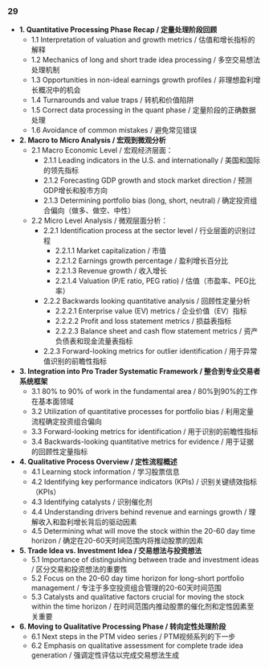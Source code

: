 ### 29
- **1. Quantitative Processing Phase Recap / 定量处理阶段回顾**
    - 1.1 Interpretation of valuation and growth metrics / 估值和增长指标的解释
    - 1.2 Mechanics of long and short trade idea processing / 多空交易想法处理机制
    - 1.3 Opportunities in non-ideal earnings growth profiles / 非理想盈利增长概况中的机会
    - 1.4 Turnarounds and value traps / 转机和价值陷阱
    - 1.5 Correct data processing in the quant phase / 定量阶段的正确数据处理
    - 1.6 Avoidance of common mistakes / 避免常见错误
- **2. Macro to Micro Analysis / 宏观到微观分析**
    - 2.1 Macro Economic Level / 宏观经济层面：
        - 2.1.1 Leading indicators in the U.S. and internationally / 美国和国际的领先指标
        - 2.1.2 Forecasting GDP growth and stock market direction / 预测GDP增长和股市方向
        - 2.1.3 Determining portfolio bias (long, short, neutral) / 确定投资组合偏向（做多、做空、中性）
    - 2.2 Micro Level Analysis / 微观层面分析：
        - 2.2.1 Identification process at the sector level / 行业层面的识别过程
            - 2.2.1.1 Market capitalization / 市值
            - 2.2.1.2 Earnings growth percentage / 盈利增长百分比
            - 2.2.1.3 Revenue growth / 收入增长
            - 2.2.1.4 Valuation (P/E ratio, PEG ratio) / 估值（市盈率、PEG比率）
        - 2.2.2 Backwards looking quantitative analysis / 回顾性定量分析
            - 2.2.2.1 Enterprise value (EV) metrics / 企业价值（EV）指标
            - 2.2.2.2 Profit and loss statement metrics / 损益表指标
            - 2.2.2.3 Balance sheet and cash flow statement metrics / 资产负债表和现金流量表指标
        - 2.2.3 Forward-looking metrics for outlier identification / 用于异常值识别的前瞻性指标
- **3. Integration into Pro Trader Systematic Framework / 整合到专业交易者系统框架**
    - 3.1 80% to 90% of work in the fundamental area / 80%到90%的工作在基本面领域
    - 3.2 Utilization of quantitative processes for portfolio bias / 利用定量流程确定投资组合偏向
    - 3.3 Forward-looking metrics for identification / 用于识别的前瞻性指标
    - 3.4 Backwards-looking quantitative metrics for evidence / 用于证据的回顾性定量指标
- **4. Qualitative Process Overview / 定性流程概述**
    - 4.1 Learning stock information / 学习股票信息
    - 4.2 Identifying key performance indicators (KPIs) / 识别关键绩效指标（KPIs）
    - 4.3 Identifying catalysts / 识别催化剂
    - 4.4 Understanding drivers behind revenue and earnings growth / 理解收入和盈利增长背后的驱动因素
    - 4.5 Determining what will move the stock within the 20-60 day time horizon / 确定在20-60天时间范围内将推动股票的因素
- **5. Trade Idea vs. Investment Idea / 交易想法与投资想法**
    - 5.1 Importance of distinguishing between trade and investment ideas / 区分交易和投资想法的重要性
    - 5.2 Focus on the 20-60 day time horizon for long-short portfolio management / 专注于多空投资组合管理的20-60天时间范围
    - 5.3 Catalysts and qualitative factors crucial for moving the stock within the time horizon / 在时间范围内推动股票的催化剂和定性因素至关重要
- **6. Moving to Qualitative Processing Phase / 转向定性处理阶段**
    - 6.1 Next steps in the PTM video series / PTM视频系列的下一步
    - 6.2 Emphasis on qualitative assessment for complete trade idea generation / 强调定性评估以完成交易想法生成
